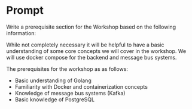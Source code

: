 # Prompt

Write a prerequisite section for the Workshop based on the following
information:

While not completely necessary it will be helpful to have a basic understanding
of some core concepts we will cover in the workshop. We will use docker compose
for the backend and message bus systems.

The prerequisites for the workshop as as follows:

- Basic understanding of Golang
- Familiarity with Docker and containerization concepts
- Knowledge of message bus systems (Kafka)
- Basic knowledge of PostgreSQL
